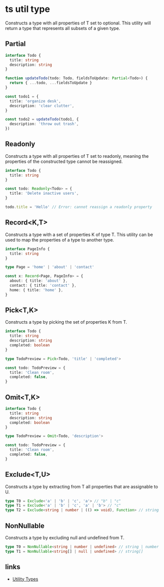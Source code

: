 # ts util type

Constructs a type with all properties of T set to optional. This utility will return a type that represents all subsets of a given type.

## Partial<T>

```ts
interface Todo {
  title: string
  description: string
}

function updateTodo(todo: Todo, fieldsToUpdate: Partial<Todo>) {
  return { ...todo, ...fieldsToUpdate }
}

const todo1 = {
  title: 'organize desk',
  description: 'clear clutter',
}

const todo2 = updateTodo(todo1, {
  description: 'throw out trash',
})
```

## Readonly<T>

Constructs a type with all properties of T set to readonly, meaning the properties of the constructed type cannot be reassigned.

```ts
interface Todo {
  title: string
}

const todo: Readonly<Todo> = {
  title: 'Delete inactive users',
}

todo.title = 'Hello' // Error: cannot reassign a readonly property
```

## Record<K,T>

Constructs a type with a set of properties K of type T. This utility can be used to map the properties of a type to another type.

```ts
interface PageInfo {
  title: string
}

type Page = 'home' | 'about' | 'contact'

const x: Record<Page, PageInfo> = {
  about: { title: 'about' },
  contact: { title: 'contact' },
  home: { title: 'home' },
}
```

## Pick<T,K>

Constructs a type by picking the set of properties K from T.

```ts
interface Todo {
  title: string
  description: string
  completed: boolean
}

type TodoPreview = Pick<Todo, 'title' | 'completed'>

const todo: TodoPreview = {
  title: 'Clean room',
  completed: false,
}
```

## Omit<T,K>

```ts
interface Todo {
  title: string
  description: string
  completed: boolean
}

type TodoPreview = Omit<Todo, 'description'>

const todo: TodoPreview = {
  title: 'Clean room',
  completed: false,
}
```

## Exclude<T,U>

Constructs a type by extracting from T all properties that are assignable to U.

```ts
type T0 = Exclude<'a' | 'b' | 'c', 'a'> // "b" | "c"
type T1 = Exclude<'a' | 'b' | 'c', 'a' | 'b'> // "c"
type T2 = Exclude<string | number | (() => void), Function> // string | number
```

## NonNullable

Constructs a type by excluding null and undefined from T.

```ts
type T0 = NonNullable<string | number | undefined> // string | number
type T1 = NonNullable<string[] | null | undefined> // string[]
```

## links

- [Utility Types](https://www.typescriptlang.org/docs/handbook/utility-types.html#excludetu)
